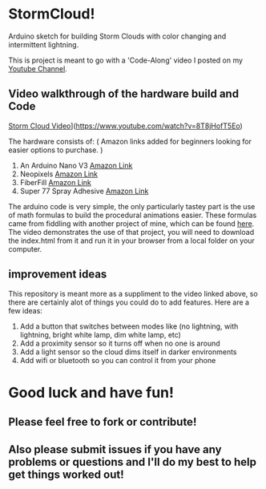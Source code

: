 # StormCloud!
Arduino sketch for building Storm Clouds with color changing and intermittent lightning.

This is project is meant to go with a 'Code-Along' video I posted on my [Youtube Channel](https://www.youtube.com/channel/UCg8RE6u8D5YrNh_cvSdOajw?view_as=subscriber).

## Video walkthrough of the hardware build and Code
[Storm Cloud Video](https://img.youtube.com/vi/8T8jHofT5Eo/0.jpg)](https://www.youtube.com/watch?v=8T8jHofT5Eo)

The hardware consists of:
( Amazon links added for beginners looking for easier options to purchase. )
1. An Arduino Nano V3 [Amazon Link](https://www.amazon.com/ELEGOO-Arduino-ATmega328P-Without-Compatible/dp/B0713XK923/ref=sr_1_1_sspa)
2. Neopixels [Amazon Link](https://www.amazon.com/s?k=neopixels&ref=nb_sb_noss_2)
3. FiberFill [Amazon Link](https://www.amazon.com/Fairfield-PF16B-Poly-Fil-Premium-Polyester/dp/B006I04VLU/ref=sr_1_4?keywords=fiberfill&qid=1573053123&sr=8-4)
4. Super 77 Spray Adhesive [Amazon Link](https://www.amazon.com/3M-96474-Aerosol-Multipurpose-Adhesive/dp/B000HFEKWM/ref=sr_1_13?keywords=super+77&qid=1573053150&sr=8-13)

The arduino code is very simple, the only particularly tastey part is the use of math formulas to build the procedural animations easier. These formulas came from fiddling with another project of mine, which can be found [here](https://github.com/jgoergen/VarVisualizer). The video demonstrates the use of that project, you will need to download the index.html from it and run it in your browser from a local folder on your computer.

## improvement ideas
This repository is meant more as a suppliment to the video linked above, so there are certainly alot of things you could do to add features. Here are a few ideas:
1. Add a button that switches between modes like (no lightning, with lightning, bright white lamp, dim white lamp, etc)
2. Add a proximity sensor so it turns off when no one is around
3. Add a light sensor so the cloud dims itself in darker environments
4. Add wifi or bluetooth so you can control it from your phone

# Good luck and have fun! 
## Please feel free to fork or contribute! 
## Also please submit issues if you have any problems or questions and I'll do my best to help get things worked out!
